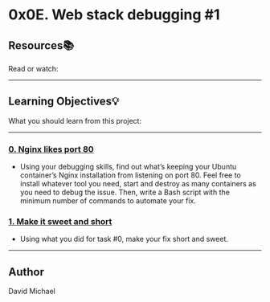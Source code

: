 # 0x0E. Web stack debugging #1

## Resources:books:
Read or watch:

---
## Learning Objectives:bulb:
What you should learn from this project:

---

### [0. Nginx likes port 80](./0-nginx_likes_port_80)
* Using your debugging skills, find out what’s keeping your Ubuntu container’s Nginx installation from listening on port 80. Feel free to install whatever tool you need, start and destroy as many containers as you need to debug the issue. Then, write a Bash script with the minimum number of commands to automate your fix.


### [1. Make it sweet and short](./1-debugging_made_short)
* Using what you did for task #0, make your fix short and sweet.

---

## Author
David Michael
